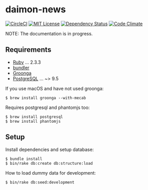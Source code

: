 # daimon-news
[![CircleCI](https://circleci.com/gh/bm-sms/daimon-news.svg?style=svg)](https://circleci.com/gh/bm-sms/daimon-news)
[![MIT License](https://img.shields.io/badge/license-MIT-blue.svg)](LICENSE.txt)
[![Dependency Status](https://gemnasium.com/badges/github.com/bm-sms/daimon-news.svg)](https://gemnasium.com/github.com/bm-sms/daimon-news)
[![Code Climate](https://codeclimate.com/github/bm-sms/daimon-news/badges/gpa.svg)](https://codeclimate.com/github/bm-sms/daimon-news)

NOTE: The documentation is in progress.

## Requirements

* [Ruby](https://www.ruby-lang.org) … 2.3.3
* [bundler](http://bundler.io/)
* [Groonga](http://groonga.org/)
* [PostgreSQL](https://www.postgresql.org/) … ~> 9.5

If you use macOS and have not used groonga:

    $ brew install groonga --with-mecab

Requires postgresql and phantomjs too:

    $ brew install postgresql
    $ brew install phantomjs

## Setup

Install dependencies and setup database:

    $ bundle install
    $ bin/rake db:create db:structure:load

How to load dummy data for development:

    $ bin/rake db:seed:development
